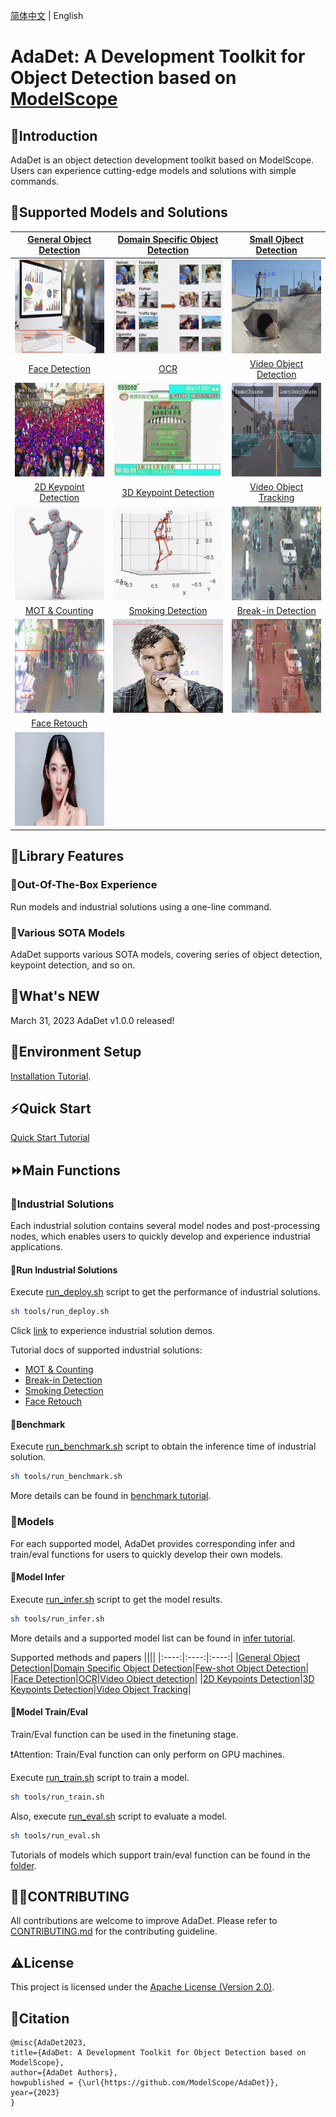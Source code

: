 [简体中文](README.md) | English

# **AdaDet: A Development Toolkit for Object Detection based on [ModelScope](https://modelscope.cn/home)**

## 🌈Introduction
AdaDet is an object detection development toolkit based on ModelScope. Users can experience cutting-edge models and solutions with simple commands.

## 🎁Supported Models and Solutions

|[General Object Detection](./docs/models/object_detection_EN.md)|[Domain Specific Object Detection](./docs/models/domain_specific_object_detection_EN.md)|[Small Ojbect Detection](./docs/models/small_object_detection_EN.md)|
|:---:|:---:|:---:|
|<img src="./docs/assets/object_detection.jpg" height="150px" width="180px"> |<img src="./docs/assets/domain_specific_detection.jpg" height="150px" width="180px"> |<img src="./docs/assets/small_object_detection.jpg" height="150px" width="180px"> |
|[Face Detection](./docs/models/face_detection_EN.md)|[OCR](./docs/models/ocr_detection_EN.md)|[Video Object Detection](./docs/models/video_object_detection_EN.md)|
|<img src="./docs/assets/face_detection.jpg" height="150px" width="180px"> |<img src="./docs/assets/ocr_detection.jpg" height="150px" width="180px"> |<img src="./docs/assets/video_object_detection.jpg" height="150px" width="180px"> |
|[2D Keypoint Detection](./docs/models/2d_keypoints_EN.md)|[3D Keypoint Detection](./docs/models/3d_keypoints_EN.md)|[Video Object Tracking](./docs/models/video_object_tracking_EN.md)|
|<img src="./docs/assets/2d_keypoint.jpg" height="150px" width="180px"> |<img src="./docs/assets/3D_keypoint.jpg" height="150px" width="180px"> |<img src="./docs/assets/multi_object_tracking.jpg" height="150px" width="180px"> |
| [MOT & Counting](./docs/deploy/human/mot_counting_deploy_EN.md) | [Smoking Detection](./docs/deploy/security/smoke_det_deploy_EN.md) | [Break-in Detection](./docs/deploy/human/break_in_deploy_EN.md) |
|<img src="./docs/assets/mot_counting_deploy.jpg" height="150px" width="180px"> |<img src="./docs/assets/smoke_det_deploy.jpg" height="150px" width="180px"> |<img src="./docs/assets/break_in_det_deploy.jpg" height="150px" width="180px"> |
|[Face Retouch](./docs/deploy/human/face_retouch_deploy_EN.md)|||
|<img src="./docs/assets/face_retouch_deploy.png" height="150px" width="180px">|||

## 🔑Library Features

### 🎈Out-Of-The-Box Experience
Run models and industrial solutions using a one-line command.

### 🎈Various SOTA Models
AdaDet supports various SOTA models, covering series of object detection, keypoint detection, and so on.

## 🍗What's NEW
March 31, 2023 AdaDet v1.0.0 released!

## 🔧Environment Setup
[Installation Tutorial](./docs/install_EN.md).

## ⚡️Quick Start
[Quick Start Tutorial](./docs/quick_start_EN.md)

## ⏩Main Functions

### 📍Industrial Solutions
Each industrial solution contains several model nodes and post-processing nodes, which enables users to quickly develop and experience industrial applications.
#### 📌Run Industrial Solutions
Execute [run_deploy.sh](./tools/run_deploy.sh) script to get the performance of industrial solutions.
```bash
sh tools/run_deploy.sh
```
Click [link](https://modelscope.cn/studios/jp_lan/cv_maasdet_test/summary) to experience industrial solution demos.

Tutorial docs of supported industrial solutions:
- [MOT & Counting](./docs/deploy/human/mot_counting_deploy_EN.md)
- [Break-in Detection](./docs/deploy/human/break_in_deploy_EN.md)
- [Smoking Detection](./docs/deploy/security/smoke_det_deploy_EN.md)
- [Face Retouch](./docs/deploy/human/face_retouch_deploy_EN.md)

#### 📌Benchmark
Execute [run_benchmark.sh](./tools/run_benchmark.sh) script to obtain the inference time of industrial solution.
```bash
sh tools/run_benchmark.sh
```
More details can be found in [benchmark tutorial](./docs/benchmark/benchmark_tutorial_EN.md).

### 📍Models
For each supported model, AdaDet provides corresponding infer and train/eval functions for users to quickly develop their own models.

#### 📌Model Infer
Execute [run_infer.sh](./tools/run_infer.sh) script to get the model results.
```bash
sh tools/run_infer.sh
```
More details and a supported model list can be found in [infer tutorial](./docs/infer/infer_tutorial_EN.md).

Supported methods and papers
||||
|:----:|:----:|:----:|
|[General Object Detection](./docs/models/object_detection_EN.md)|[Domain Specific Object Detection](./docs/models/domain_specific_detection_EN.md)|[Few-shot Object Detection](./docs/models/small_object_detection_EN.md)|
|[Face Detection](./docs/models/face_detection_EN.md)|[OCR](./docs/models/ocr_detection_EN.md)|[Video Object detection](./docs/models/video_object_detection_EN.md)|
|[2D Keypoints Detection](./docs/models/2d_keypoints_EN.md)|[3D Keypoints Detection](./docs/models/3d_keypoints_EN.md)|[Video Object Tracking](./docs/models/video_object_tracking_EN.md)|

#### 📌Model Train/Eval
Train/Eval function can be used in the finetuning stage.

❗️Attention: Train/Eval function can only perform on GPU machines.

Execute [run_train.sh](./tools/run_train.sh) script to train a model.
```bash
sh tools/run_train.sh
```
Also, execute [run_eval.sh](./tools/run_eval.sh) script to evaluate a model.
```bash
sh tools/run_eval.sh
```
Tutorials of models which support train/eval function can be found in the [folder](./docs/train/).

## 🚴‍♀️CONTRIBUTING
All contributions are welcome to improve AdaDet. Please refer to [CONTRIBUTING.md](./CONTRIBUTING.md) for the contributing guideline.

## ⚠️License
This project is licensed under the [Apache License (Version 2.0)](./LICENSE).

## 📝Citation
```
@misc{AdaDet2023,
title={AdaDet: A Development Toolkit for Object Detection based on ModelScope},
author={AdaDet Authors},
howpublished = {\url{https://github.com/ModelScope/AdaDet}},
year={2023}
}
```
